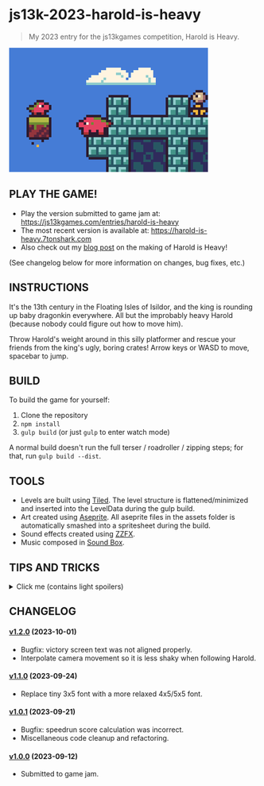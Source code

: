# js13k-2023-harold-is-heavy

> My 2023 entry for the js13kgames competition, Harold is Heavy.

![Welcome Screenshot](dist/final/400x250.png)

## PLAY THE GAME!

 - Play the version submitted to game jam at: https://js13kgames.com/entries/harold-is-heavy
 - The most recent version is available at: https://harold-is-heavy.7tonshark.com
 - Also check out my [blog post](https://7tonshark.com/posts/making-of-js13k-2023-harold-is-heavy/) on the making of Harold is Heavy!

(See changelog below for more information on changes, bug fixes, etc.)

## INSTRUCTIONS

It's the 13th century in the Floating Isles of Isildor, and the king is rounding up baby dragonkin everywhere. All but the improbably heavy Harold (because nobody could figure out how to move him).

Throw Harold's weight around in this silly platformer and rescue your friends from the king's ugly, boring crates! Arrow keys or WASD to move, spacebar to jump.

## BUILD

To build the game for yourself:

 1. Clone the repository
 2. `npm install`
 3. `gulp build` (or just `gulp` to enter watch mode)

A normal build doesn't run the full terser / roadroller / zipping steps; for that, run `gulp build --dist`.

## TOOLS

 - Levels are built using [Tiled](https://www.mapeditor.org/). The level structure is flattened/minimized and inserted into the LevelData during the gulp build.
 - Art created using [Aseprite](https://www.aseprite.org/). All aseprite files in the assets folder is automatically smashed into a spritesheet during the build.
 - Sound effects created using [ZZFX](https://killedbyapixel.github.io/ZzFX/).
 - Music composed in [Sound Box](https://sb.bitsnbites.eu/).

## TIPS AND TRICKS

<details>
  <summary>Click me (contains light spoilers)</summary>

  - As the end-game victory screen suggests, you can jump to any level with number keys 1-4.
  - You can also jump to the victory screen by pressing 5.
  - The victory screen will replay your last COMPLETED level, so you can trick it into playing a replay of another level by playing a level and then pressing 5 after completing it.
  - Your speedrun score is based on the total seconds spent in each level. Your time is tracked separately for each level and is updated when you complete a level.
  - Note that enemies left alive have a 5 second penalty, so for maximum points, crush every enemy and rescue your friends as quickly as possible.
</details>

## CHANGELOG

#### [v1.2.0](https://github.com/elliot-nelson/js13k-2023-harold-is-heavy/releases/tag/v1.2.0) (2023-10-01)

 - Bugfix: victory screen text was not aligned properly.
 - Interpolate camera movement so it is less shaky when following Harold.

#### [v1.1.0](https://github.com/elliot-nelson/js13k-2023-harold-is-heavy/releases/tag/v1.1.0) (2023-09-24)

 - Replace tiny 3x5 font with a more relaxed 4x5/5x5 font.

#### [v1.0.1](https://github.com/elliot-nelson/js13k-2023-harold-is-heavy/releases/tag/v1.0.1) (2023-09-21)

 - Bugfix: speedrun score calculation was incorrect.
 - Miscellaneous code cleanup and refactoring.

#### [v1.0.0](https://github.com/elliot-nelson/js13k-2023-harold-is-heavy/releases/tag/v1.0.0) (2023-09-12)

 - Submitted to game jam.
